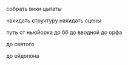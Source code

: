 собрать вики
цытаты

накидать структуру
накидать сцены

путь от ньюйорка до бб до вводной
до орфа

до святого

до ейдолона
